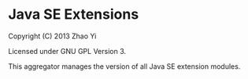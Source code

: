 Java SE Extensions
===

Copyright (C) 2013 Zhao Yi

Licensed under GNU GPL Version 3.

This aggregator manages the version of all Java SE extension modules.
